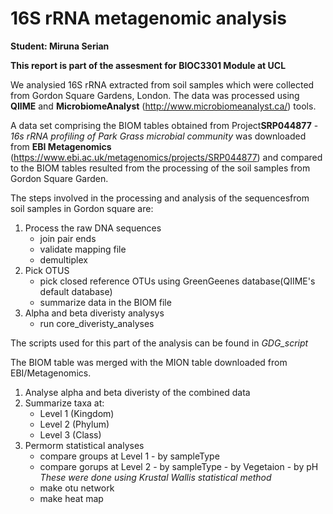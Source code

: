 # 16S rRNA metagenomic analysis 

**Student: Miruna Serian**

 **This report is part of the assesment for BIOC3301 Module at UCL**
  
  We analysied 16S rRNA  extracted from soil samples which were collected from Gordon Square Gardens, London. The data was processed using 	**QIIME** and **MicrobiomeAnalyst** (http://www.microbiomeanalyst.ca/) tools.
  
  A data set comprising the BIOM tables obtained from Project**SRP044877** -  *16s rRNA profiling of Park Grass microbial community*  was downloaded from **EBI Metagenomics** (https://www.ebi.ac.uk/metagenomics/projects/SRP044877) and compared to the BIOM tables resulted from the processing of the soil samples from Gordon Square Garden.
  
  The steps involved in the processing and analysis of the sequencesfrom soil samples in Gordon square are:
  1. Process the raw DNA sequences
     - join pair ends
     - validate mapping file
     - demultiplex
  2. Pick OTUS 
     - pick closed reference OTUs using GreenGeenes database(QIIME's default database)
     - summarize data  in the BIOM file
  3. Alpha and beta diveristy analysys
     - run core_diveristy_analyses 
  
  The scripts used for this part of the analysis can be found in *GDG_script*
  
  The BIOM table was merged with the MION table downloaded from EBI/Metagenomics. 
  1. Analyse alpha and beta diveristy of the combined data
  2. Summarize taxa at:
     - Level 1 (Kingdom)
     - Level 2 (Phylum)
     - Level 3 (Class)
  3. Permorm statistical analyses 
     - compare groups at Level 1 - by sampleType
     - compare gorups at Level 2 - by sampleType
                                 - by Vegetaion
                                 - by pH
     *These were done using Krustal Wallis statistical method*
     - make otu network
     - make heat map
     
   
   
  
  
  

